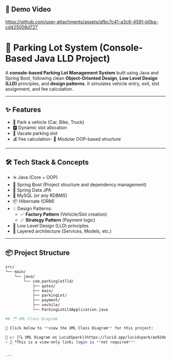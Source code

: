 
## 🎥 Demo Video
https://github.com/user-attachments/assets/afbc7c41-a3c6-4591-b0ba-cd425008d727


# 🚗 Parking Lot System (Console-Based Java LLD Project)

A **console-based Parking Lot Management System** built using Java and Spring Boot, following clean **Object-Oriented Design**, **Low Level Design (LLD)** principles, and **design patterns**. It simulates vehicle entry, exit, slot assignment, and fee calculation.

---

## ✨ Features

- 🚙 Park a vehicle (Car, Bike, Truck)
- 🅿️ Dynamic slot allocation
- 🚪 Vacate parking slot
- 💰 Fee calculation- 🧠 Modular OOP-based structure

---

## 🛠️ Tech Stack & Concepts

- ☕ Java (Core + OOP)
- 🌱 Spring Boot (Project structure and dependency management)
- 🍃 Spring Data JPA
- 🐘 MySQL (or any RDBMS)
- 📦 Hibernate (ORM)
- 💡 Design Patterns:
  - ✅ **Factory Pattern** (Vehicle/Slot creation)
  - ✅ **Strategy Pattern** (Payment logic)
- 🧱 Low Level Design (LLD) principles
- 🔄 Layered architecture (Services, Models, etc.)

---

## 📦 Project Structure

```bash
src/
└── main/
    └── java/
        └── com.parkinglotlld/
            ├── gates/
            ├── main/
            ├── parkingLot/
            ├── payment/
            ├── vechile/
            └── ParkingLotLldApplication.java

## 🗂️ UML Class Diagram

📌 Click below to **view the UML Class Diagram** for this project:

🔗 👉 [🔍 UML Diagram on LucidSpark](https://lucid.app/lucidspark/ae92de08-4bee-41e2-855e-ccadb1382477/edit?page=0_0#)  
> 🔐 *This is a view-only link; login is **not required***  


---
